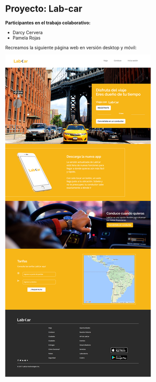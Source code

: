 # Proyecto: Lab-car

**Participantes en el trabajo colaborativo:**

* Darcy Cervera
* Pamela Rojas

Recreamos la siguiente página web en versión desktop y móvil:

![lab-car](assets/images/version-web.png)
